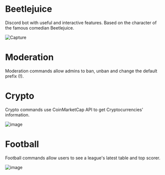 # Beetlejuice
Discord bot with useful and interactive features.
 Based on the character of the famous comedian Beetlejuice.
 
![Capture](https://user-images.githubusercontent.com/79432932/126067521-ca0def8e-7b2c-4aa6-9334-c9ffc447dc68.PNG)

# Moderation
Moderation commands allow admins to ban, unban and change the default prefix (!).

# Crypto
Crypto commands use CoinMarketCap API to get Cryptocurrencies' information.

![image](https://user-images.githubusercontent.com/79432932/126068178-acb13f19-bb3c-4a9e-ba42-2117802c52ee.png)

# Football
Football commands allow users to see a league's latest table and top scorer.

![image](https://user-images.githubusercontent.com/79432932/126068569-801ebb85-129d-4022-88cf-a1de2878015a.png)

